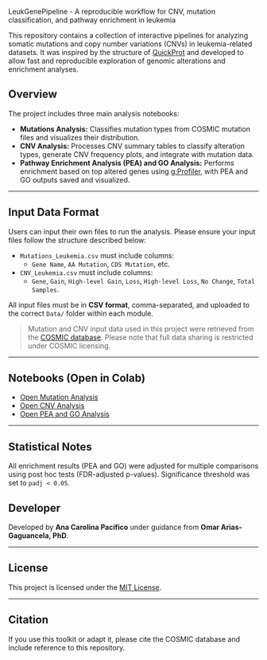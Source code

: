 LeukGenePipeline - A reproducible workflow for CNV, mutation classification, and pathway enrichment in leukemia

This repository contains a collection of interactive pipelines for analyzing somatic mutations and copy number variations (CNVs) in leukemia-related datasets. It was inspired by the structure of [QuickProt](https://github.com/OmarArias-Gaguancela/QuickProt) and developed to allow fast and reproducible exploration of genomic alterations and enrichment analyses.

## Overview

The project includes three main analysis notebooks:

- **Mutations Analysis:** Classifies mutation types from COSMIC mutation files and visualizes their distribution.
- **CNV Analysis:** Processes CNV summary tables to classify alteration types, generate CNV frequency plots, and integrate with mutation data.
- **Pathway Enrichment Analysis (PEA) and GO Analysis:** Performs enrichment based on top altered genes using [g:Profiler](https://biit.cs.ut.ee/gprofiler/gost), with PEA and GO outputs saved and visualized.

---

##  Input Data Format

Users can input their own files to run the analysis. Please ensure your input files follow the structure described below:

- `Mutations_Leukemia.csv` must include columns:
  - `Gene Name`, `AA Mutation`, `CDS Mutation`, etc.
- `CNV_Leukemia.csv` must include columns:
  - `Gene`, `Gain`, `High-level Gain`, `Loss`, `High-level Loss`, `No Change`, `Total Samples`.

All input files must be in **CSV format**, comma-separated, and uploaded to the correct `Data/` folder within each module.

> Mutation and CNV input data used in this project were retrieved from the [COSMIC database](https://cancer.sanger.ac.uk/cosmic). Please note that full data sharing is restricted under COSMIC licensing.

---

##  Notebooks (Open in Colab)

- [Open Mutation Analysis](https://colab.research.google.com/drive/1AccuCMGS-V_6GP-py_TXhL6sWOORjwOE)
- [Open CNV Analysis](https://colab.research.google.com/drive/1WiSTtK7gbF8rcRnXQQuxcp8DmMCGGZJL?usp=sharing)
- [Open PEA and GO Analysis](https://colab.research.google.com/drive/1xrRFJGal-jbZvlEfnO6ku84TeOKVSmZi)

---

## Statistical Notes
All enrichment results (PEA and GO) were adjusted for multiple comparisons using post hoc tests (FDR-adjusted p-values). Significance threshold was set to `padj < 0.05`.


## Developer

Developed by **Ana Carolina Pacífico** under guidance from **Omar Arias-Gaguancela, PhD**.

---

##  License

This project is licensed under the [MIT License](https://github.com/CarolPacifico0/Leukemia_Project/blob/main/License/MIT%20License.txt).

---

##  Citation

If you use this toolkit or adapt it, please cite the COSMIC database and include reference to this repository.

